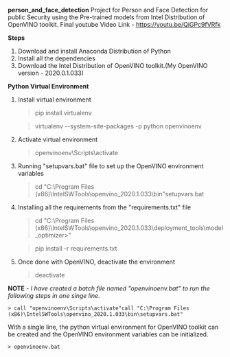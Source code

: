 **person_and_face_detection**
Project for Person and Face Detection for public Security using the Pre-trained models from Intel Distribution of OpenVINO toolkit.
Final youtube Video Link - https://youtu.be/QiGPc9fVRfk

**Steps**
1. Download and install Anaconda Distribution of Python
2. Install all the dependencies
3. Download the Intel Distribution of OpenVINO toolkit.(My OpenVINO version - 2020.0.1.033)


**Python Virtual Environment**
1. Install virtual environment

    > pip install virtualenv

    > virtualenv --system-site-packages -p python openvinoenv

2. Activate virtual environment

    > openvinoenv\Scripts\activate

3. Running "setupvars.bat" file to set up the OpenVINO environment variables

    > cd "C:\Program Files (x86)\IntelSWTools\openvino_2020.1.033\bin\"setupvars.bat

4. Installing all the requirements from the "requirements.txt" file

    > cd "C:\Program Files (x86)\IntelSWTools\openvino_2020.1.033\deployment_tools\model_optimizer>"

    > pip install -r requirements.txt

5. Once done with OpenVINO, deactivate the environment

    > deactivate
    
**NOTE** - *I have created  a batch file named "openvinoenv.bat" to run the following steps in one singe line.*

    > call "openvinoenv\Scripts\activate"call "C:\Program Files (x86)\IntelSWTools\openvino_2020.1.033\bin\setupvars.bat"

With a single line, the python virtual environment for OpenVINO toolkit can be created and the OpenVINO environment variables can be initialized.

    > openvinoenv.bat
